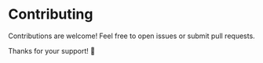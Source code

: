 # Contributing  

Contributions are welcome! Feel free to open issues or submit pull requests.  

Thanks for your support! 🚀  

